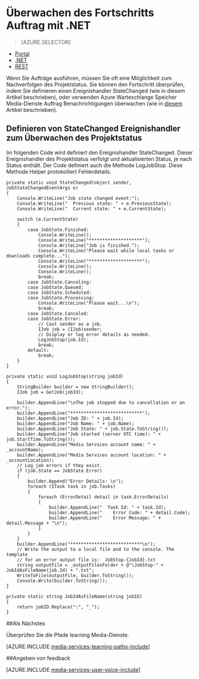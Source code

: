 <properties 
    pageTitle="Überwachen des Fortschritts Auftrag mit .NET" 
    description="Erfahren Sie, wie Sie mithilfe des Codes im Ereignishandler Nachverfolgen des Projektstatus und statusaktualisierungen senden. Im Beispiel ist in c# geschrieben und der Media Services SDK für .NET verwendet." 
    services="media-services" 
    documentationCenter="" 
    authors="juliako" 
    manager="erikre" 
    editor=""/>

<tags 
    ms.service="media-services" 
    ms.workload="media" 
    ms.tgt_pltfrm="na" 
    ms.devlang="dotnet" 
    ms.topic="article" 
    ms.date="08/19/2016"   
    ms.author="juliako"/>

# <a name="monitor-job-progress-using-net"></a>Überwachen des Fortschritts Auftrag mit .NET

> [AZURE.SELECTOR]
- [Portal](media-services-portal-check-job-progress.md)
- [.NET](media-services-check-job-progress.md)
- [REST](media-services-rest-check-job-progress.md)

Wenn Sie Aufträge ausführen, müssen Sie oft eine Möglichkeit zum Nachverfolgen des Projektstatus. Sie können den Fortschritt überprüfen, indem Sie definieren einen Ereignishandler StateChanged (wie in diesem Artikel beschrieben), oder verwenden Azure Warteschlange Speicher Media-Dienste Auftrag Benachrichtigungen überwachen (wie in [diesem](media-services-dotnet-check-job-progress-with-queues.md) Artikel beschrieben).

## <a name="define-statechanged-event-handler-to-monitor-job-progress"></a>Definieren von StateChanged Ereignishandler zum Überwachen des Projektstatus

Im folgenden Code wird definiert den Ereignishandler StateChanged. Dieser Ereignishandler des Projektstatus verfolgt und aktualisierten Status, je nach Status enthält. Der Code definiert auch die Methode LogJobStop. Diese Methode Helper protokolliert Fehlerdetails.

    private static void StateChanged(object sender, JobStateChangedEventArgs e)
    {
        Console.WriteLine("Job state changed event:");
        Console.WriteLine("  Previous state: " + e.PreviousState);
        Console.WriteLine("  Current state: " + e.CurrentState);
    
        switch (e.CurrentState)
        {
            case JobState.Finished:
                Console.WriteLine();
                Console.WriteLine("********************");
                Console.WriteLine("Job is finished.");
                Console.WriteLine("Please wait while local tasks or downloads complete...");
                Console.WriteLine("********************");
                Console.WriteLine();
                Console.WriteLine();
                break;
            case JobState.Canceling:
            case JobState.Queued:
            case JobState.Scheduled:
            case JobState.Processing:
                Console.WriteLine("Please wait...\n");
                break;
            case JobState.Canceled:
            case JobState.Error:
                // Cast sender as a job.
                IJob job = (IJob)sender;
                // Display or log error details as needed.
                LogJobStop(job.Id);
                break;
            default:
                break;
        }
    }
    
    private static void LogJobStop(string jobId)
    {
        StringBuilder builder = new StringBuilder();
        IJob job = GetJob(jobId);
    
        builder.AppendLine("\nThe job stopped due to cancellation or an error.");
        builder.AppendLine("***************************");
        builder.AppendLine("Job ID: " + job.Id);
        builder.AppendLine("Job Name: " + job.Name);
        builder.AppendLine("Job State: " + job.State.ToString());
        builder.AppendLine("Job started (server UTC time): " + job.StartTime.ToString());
        builder.AppendLine("Media Services account name: " + _accountName);
        builder.AppendLine("Media Services account location: " + _accountLocation);
        // Log job errors if they exist.  
        if (job.State == JobState.Error)
        {
            builder.Append("Error Details: \n");
            foreach (ITask task in job.Tasks)
            {
                foreach (ErrorDetail detail in task.ErrorDetails)
                {
                    builder.AppendLine("  Task Id: " + task.Id);
                    builder.AppendLine("    Error Code: " + detail.Code);
                    builder.AppendLine("    Error Message: " + detail.Message + "\n");
                }
            }
        }
        builder.AppendLine("***************************\n");
        // Write the output to a local file and to the console. The template 
        // for an error output file is:  JobStop-{JobId}.txt
        string outputFile = _outputFilesFolder + @"\JobStop-" + JobIdAsFileName(job.Id) + ".txt";
        WriteToFile(outputFile, builder.ToString());
        Console.Write(builder.ToString());
    }
    
    private static string JobIdAsFileName(string jobID)
    {
        return jobID.Replace(":", "_");
    }



##<a name="next-step"></a>Als Nächstes

Überprüfen Sie die Pfade learning Media-Dienste.

[AZURE.INCLUDE [media-services-learning-paths-include](../../includes/media-services-learning-paths-include.md)]

##<a name="provide-feedback"></a>Angeben von feedback

[AZURE.INCLUDE [media-services-user-voice-include](../../includes/media-services-user-voice-include.md)]
